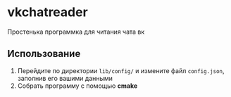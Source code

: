 # vkchatreader
Простенька программка для читания чата вк

## Использование
1. Перейдите по директории `lib/config/` и измените файл `config.json`, заполнив его вашими данными
2. Собрать программу с помощью **cmake**
